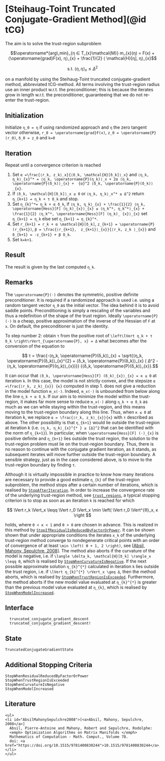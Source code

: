 # [Steihaug-Toint Truncated Conjugate-Gradient Method](@id tCG)

The aim is to solve the trust-region subproblem

```math
\operatorname*{arg\,min}_{η  ∈  T_{x}\mathcal{M}} m_{x}(η) = F(x) +
⟨\operatorname{grad}F(x), η⟩_{x} + \frac{1}{2} ⟨
\mathcal{H}[η], η⟩_{x}
```

```math
\text{s.t.} \; ⟨η, η⟩_{x} \leq {Δ}^2
```

on a manifold by using the Steihaug-Toint truncated conjugate-gradient method, 
abbreviated tCG-method.
All terms involving the trust-region radius use an inner product w.r.t. the
preconditioner; this is because the iterates grow in length w.r.t. the
preconditioner, guaranteeing that we do not re-enter the trust-region.

## Initialization

Initialize ``η_0 = η`` if using randomized approach and
``η`` the zero tangent vector otherwise, ``r_0 = \operatorname{grad}F(x)``,
``z_0 = \operatorname{P}(r_0)``, ``δ_0 = z_0`` and ``k=0``

## Iteration

Repeat until a convergence criterion is reached

1. Set ``α =\frac{⟨r_k, z_k⟩_x}{⟨δ_k, \mathcal{H}[δ_k]⟩_x}`` and
    ``⟨η_k, η_k⟩_{x}^* = ⟨η_k, \operatorname{P}(η_k)⟩_x +
    2α ⟨η_k, \operatorname{P}(δ_k)⟩_{x} +  {α}^2
    ⟨δ_k, \operatorname{P}(δ_k)⟩_{x}``.
2. If ``⟨δ_k, \mathcal{H}[δ_k]⟩_x ≤ 0`` or ``⟨η_k, η_k⟩_x^* ≥ Δ^2``
    return ``η_{k+1} = η_k + τ δ_k`` and stop.
3. Set ``η_{k}^*= η_k + α δ_k``, if
    ``⟨η_k, η_k⟩_{x} + \frac{1}{2} ⟨η_k,
    \operatorname{Hess}[F] (η_k)_{x}⟩_{x} ≤ ⟨η_k^*,
    η_k^*⟩_{x} + \frac{1}{2} ⟨η_k^*,
    \operatorname{Hess}[F] (η_k)_ {x}⟩_{x}``
    set ``η_{k+1} = η_k`` else set ``η_{k+1} = η_{k}^*``.
4. Set ``r_{k+1} = r_k + α \mathcal{H}[δ_k]``,
     ``z_{k+1} = \operatorname{P}(r_{k+1})``,
     ``β = \frac{⟨r_{k+1},  z_{k+1}⟩_{x}}{⟨r_k, z_k
   ⟩_{x}}`` and ``δ_{k+1} = -z_{k+1} + β δ_k``.
5. Set ``k=k+1``.

## Result

The result is given by the last computed ``η_k``.

## Remarks

The ``\operatorname{P}(⋅)`` denotes the symmetric, positive deﬁnite
preconditioner. It is required if a randomized approach is used i.e. using
a random tangent vector ``η_0`` as the initial
vector. The idea behind it is to avoid saddle points. Preconditioning is
simply a rescaling of the variables and thus a redefinition of the shape of
the trust region. Ideally ``\operatorname{P}(⋅)`` is a cheap, positive
approximation of the inverse of the Hessian of ``F`` at ``x``. On
default, the preconditioner is just the identity.

To step number 2: obtain ``τ`` from the positive root of
``\left\lVert η_k + τ δ_k \right\rVert_{\operatorname{P}, x} = Δ``
what becomes after the conversion of the equation to

````math
 τ = \frac{-⟨η_k, \operatorname{P}(δ_k)⟩_{x} +
 \sqrt{⟨η_k, \operatorname{P}(δ_k)⟩_{x}^{2} +
 ⟨δ_k, \operatorname{P}(δ_k)⟩_{x} ( Δ^2 -
 ⟨η_k, \operatorname{P}(η_k)⟩_{x})}}
 {⟨δ_k, \operatorname{P}(δ_k)⟩_{x}}.
````

It can occur that ``⟨δ_k, \operatorname{Hess}[F] (δ_k)_{x}⟩_{x}
= κ ≤ 0`` at iteration ``k``. In this case, the model is not strictly
convex, and the stepsize ``α =\frac{⟨r_k, z_k⟩_{x}}
{κ}`` computed in step 1. does not give a reduction in the model function
``m_x(⋅)``. Indeed, ``m_x(⋅)`` is unbounded from below along the
line ``η_k + α δ_k``. If our aim is to minimize the model within
the trust-region, it makes far more sense to reduce ``m_x(⋅)`` along
``η_k + α δ_k`` as much as we can while staying within the
trust-region, and this means moving to the trust-region boundary along this
line. Thus, when ``κ ≤ 0`` at iteration k, we replace
``α = \frac{⟨r_k, z_k⟩_{x}}{κ}`` with ``τ`` described as above.
The other possibility is that ``η_{k+1}`` would lie outside the trust-region at
iteration k (i.e. ``⟨η_k, η_k⟩_{x}^{* } ≥ {Δ}^2``
that can be identified with the norm of ``η_{k+1}``). In
particular, when ``\operatorname{Hess}[F] (⋅)_{x}`` is positive deﬁnite
and ``η_{k+1}`` lies outside the trust region, the solution to the
trust-region problem must lie on the trust-region boundary. Thus, there
is no reason to continue with the conjugate gradient iteration, as it
stands, as subsequent iterates will move further outside the trust-region
boundary. A sensible strategy, just as in the case considered above, is to
move to the trust-region boundary by finding ``τ``.


Although it is virtually impossible in practice to know how many iterations are
necessary to provide a good estimate ``η_{k}`` of the trust-region subproblem, 
the method stops after a certain number of iterations, which is realised by 
[`StopAfterIteration`](@ref). In order to increase the convergence rate of 
the underlying trust-region method, see 
[`trust_regions`](@ref), a typical stopping criterion 
is to stop as soon as an iteration ``k`` is reached for which

```math
  \Vert r_k \Vert_x \leqq \Vert r_0 \Vert_x \min \left( \Vert r_0 \Vert^{θ}_x, κ \right 
```

holds, where ``0 < κ < 1`` and ``θ > 0`` are chosen in advance. This is 
realized in this method by [`StopIfResidualIsReducedByFactorOrPower`](@ref). 
It can be shown shown that under appropriate conditions the iterates ``x_k``
of the underlying trust-region method converge to nondegenerate critical
points with an order of convergence of at least ``\min \left( θ + 1, 2 \right)``, 
see [[Absil, Mahony, Sepulchre, 2008](#AbsilMahonySepulchre2008)]. 
The method also aborts if the curvature of the model is negative, i.e. if 
``\langle \delta_k, \mathcal{H}[δ_k] \rangle_x \leqq 0``, which is realised by 
[`StopWhenCurvatureIsNegative`](@ref). If the next possible approximate 
solution ``η_{k}^{*}`` calculated in iteration ``k`` lies outside the 
trust region, i.e. if ``\lVert η_{k}^{*} \rVert_x \geq Δ``, then the method 
aborts, which is realised by [`StopWhenTrustRegionIsExceeded`](@ref). 
Furthermore, the method aborts if the new model value evaluated at ``η_{k}^{*}`` 
is greater than the previous model value evaluated at ``η_{k}``, which 
is realised by [`StopWhenModelIncreased`](@ref). 


## Interface

```@docs
  truncated_conjugate_gradient_descent
  truncated_conjugate_gradient_descent!
```

## State

```@docs
TruncatedConjugateGradientState
```

## Additional Stopping Criteria

```@docs
StopWhenResidualReducedByFactorOrPower
StopWhenTrustRegionIsExceeded
StopWhenCurvatureIsNegative
StopWhenModelIncreased
```

## Literature 

```@raw html
<ul>
<li id="AbsilMahonySepulchre2008">[<a>Absil, Mahony, Sepulchre, 2008</a>]
  Absil, Pierre-Antoine and Mahony, Robert and Sepulchre, Rodolphe: 
  <emph> Optimization Algorithms on Matrix Manifolds </emph>
  Mathematics of Computation - Math. Comput., Volume 78.
  doi: <a href="https://doi.org/10.1515/9781400830244">10.1515/9781400830244</a>,
</li>
</ul>
```